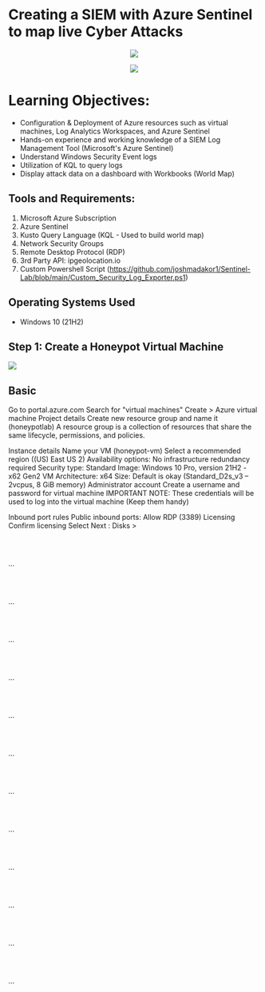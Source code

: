 # Creating a SIEM with Azure Sentinel to map live Cyber Attacks
<p align="center">
<img src="https://i.imgur.com/PdvUvwy.png"/>
</p>
<p align="center">
<img src="https://i.imgur.com/bIRuJBQ.jpg"/>
</p>
<h1>Learning Objectives:</h1>

 - Configuration & Deployment of Azure resources such as virtual machines, Log Analytics Workspaces, and Azure Sentinel
 - Hands-on experience and working knowledge of a SIEM Log Management Tool (Microsoft's Azure Sentinel)
 - Understand Windows Security Event logs
 - Utilization of KQL to query logs
 - Display attack data on a dashboard with Workbooks (World Map)<br />




<h2>Tools and Requirements:</h2>

1. Microsoft Azure Subscription
2. Azure Sentinel
3. Kusto Query Language (KQL - Used to build world map)
4. Network Security Groups
5. Remote Desktop Protocol (RDP)
6. 3rd Party API: ipgeolocation.io
7. Custom Powershell Script (https://github.com/joshmadakor1/Sentinel-Lab/blob/main/Custom_Security_Log_Exporter.ps1)

<h2>Operating Systems Used </h2>

- Windows 10</b> (21H2)


<h2>Step 1: Create a Honeypot Virtual Machine</h2>
<p>
<img src="https://i.imgur.com/0NnL9CD.png"/>
</p>
<p>
<h2>Basic</h2>
Go to portal.azure.com
Search for "virtual machines"
Create > Azure virtual machine
Project details
Create new resource group and name it (honeypotlab)
A resource group is a collection of resources that share the same lifecycle, permissions, and policies.

Instance details
Name your VM (honeypot-vm)
Select a recommended region ((US) East US 2)
Availability options: No infrastructure redundancy required
Security type: Standard
Image: Windows 10 Pro, version 21H2 - x62 Gen2
VM Architecture: x64
Size: Default is okay (Standard_D2s_v3 – 2vcpus, 8 GiB memory)
Administrator account
Create a username and password for virtual machine
IMPORTANT NOTE: These credentials will be used to log into the virtual machine (Keep them handy)

Inbound port rules
Public inbound ports: Allow RDP (3389)
Licensing
Confirm licensing
Select Next : Disks >
</p>
<br />

<p>
<img src=""/>
</p>
<p>
... 
</p>
<br />

<p>
<img src=""/>
</p>
<p>
...
</p>
<br />

<p>
<img src=""/>
</p>
<p>
...
</p>
<br />

<p>
<img src=""/>
</p>
<p>
...
</p>
<br />

<p>
<img src=""/>
</p>
<p>
...
</p>
<br />

<p>
<img src=""/>
</p>
<p>
...
</p>
<br />

<p>
<img src=""/>
</p>
<p>
...
</p>
<br />

<p>
<img src=""/>
</p>
<p>
...
</p>
<br />

<p>
<img src=""/>
</p>
<p>
... 
</p>
<br />

<p>
<img src=""/>
</p>
<p>
...
</p>
<br />

<p>
<img src=""/>
</p>
<p>
...
</p>
<br />

<p>
<img src=""/>
</p>
<p>
...
<br />

